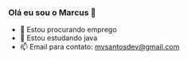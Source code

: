 ### Olá eu sou o Marcus 👋

- 🔭 Estou procurando emprego
- 🌱 Estou estudando java
- 📫 Email para contato: mvsantosdev@gmail.com
